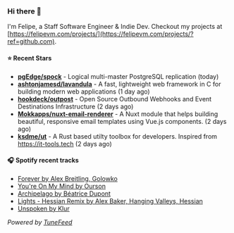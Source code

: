 ### Hi there 👋

I'm Felipe, a Staff Software Engineer & Indie Dev. Checkout my projects at [https://felipevm.com/projects/](https://felipevm.com/projects/?ref=github.com).

#### ⭐ Recent Stars
- **[pgEdge/spock](https://github.com/pgEdge/spock)** - Logical multi-master PostgreSQL replication (today)
- **[ashtonjamesd/lavandula](https://github.com/ashtonjamesd/lavandula)** - A fast, lightweight web framework in C for building modern web applications (1 day ago)
- **[hookdeck/outpost](https://github.com/hookdeck/outpost)** - Open Source Outbound Webhooks and Event Destinations Infrastructure (2 days ago)
- **[Mokkapps/nuxt-email-renderer](https://github.com/Mokkapps/nuxt-email-renderer)** - A Nuxt module that helps building beautiful, responsive email templates using Vue.js components. (2 days ago)
- **[ksdme/ut](https://github.com/ksdme/ut)** - A Rust based utilty toolbox for developers. Inspired from https://it-tools.tech (2 days ago)

#### 🎧 Spotify recent tracks
- [Forever by Alex Breitling, Golowko](https://open.spotify.com/track/4RHFfNB4qNWrePfzFmq4sI)
- [You&#39;re On My Mind by Ourson](https://open.spotify.com/track/7kBAhLmaHDYdkzhbHTdiRt)
- [Archipelago by Béatrice Dupont](https://open.spotify.com/track/3Q7uxYBXRiVu5wEy7YfSYz)
- [Lights - Hessian Remix by Alex Baker, Hanging Valleys, Hessian](https://open.spotify.com/track/6q2ZgOWwUemqFOhAhMmoZQ)
- [Unspoken by Klur](https://open.spotify.com/track/60fT7VLnydlDRWbKPkv7bO)

_Powered by [TuneFeed](https://tunefeed.app?ref=github.com)_
